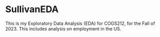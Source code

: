 # SullivanEDA
This is my Exploratory Data Analysis (EDA) for COGS212, for the Fall of 2023. This includes analysis on employment in the US.
